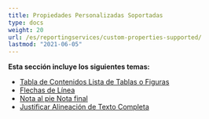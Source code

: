 ```yaml
---
title: Propiedades Personalizadas Soportadas
type: docs
weight: 20
url: /es/reportingservices/custom-properties-supported/
lastmod: "2021-06-05"
---
```


**Esta sección incluye los siguientes temas:**

- [Tabla de Contenidos Lista de Tablas o Figuras](/pdf/es/reportingservices/table-of-contents-list-of-tables-or-figures/)
- [Flechas de Línea](/pdf/es/reportingservices/line-arrows/)
- [Nota al pie Nota final](/pdf/es/reportingservices/footnote-endnote/)
- [Justificar Alineación de Texto Completa](/pdf/es/reportingservices/justify-fulljustify-text-alignment/)